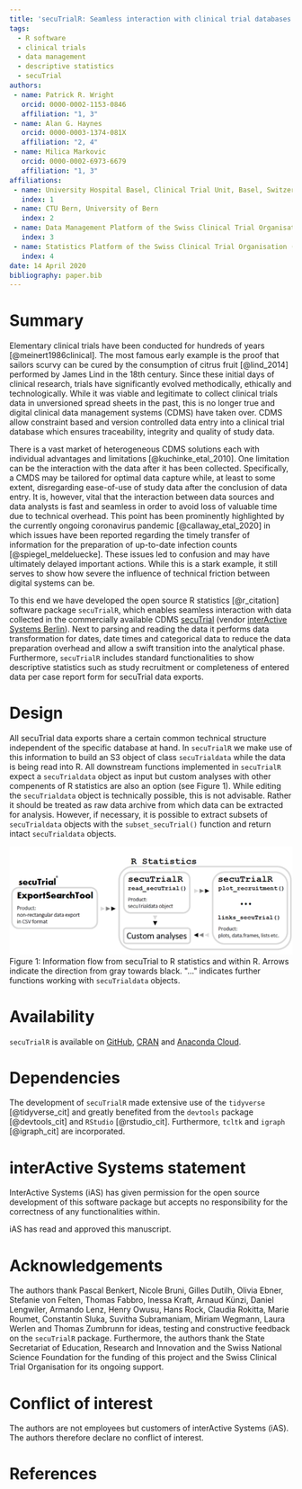 ```yaml
---
title: 'secuTrialR: Seamless interaction with clinical trial databases in R'
tags:
  - R software
  - clinical trials
  - data management
  - descriptive statistics
  - secuTrial
authors:
 - name: Patrick R. Wright
   orcid: 0000-0002-1153-0846 
   affiliation: "1, 3"
 - name: Alan G. Haynes
   orcid: 0000-0003-1374-081X
   affiliation: "2, 4"
 - name: Milica Markovic
   orcid: 0000-0002-6973-6679
   affiliation: "1, 3"
affiliations:
 - name: University Hospital Basel, Clinical Trial Unit, Basel, Switzerland
   index: 1
 - name: CTU Bern, University of Bern
   index: 2
 - name: Data Management Platform of the Swiss Clinical Trial Organisation (SCTO)
   index: 3
 - name: Statistics Platform of the Swiss Clinical Trial Organisation (SCTO)
   index: 4
date: 14 April 2020
bibliography: paper.bib
---
```


# Summary

Elementary clinical trials have been conducted for hundreds of years [@meinert1986clinical]. The most famous early example
is the proof that sailors scurvy can be cured by the consumption of citrus fruit [@lind_2014] performed by James Lind
in the 18th century. Since these initial days of clinical research, trials have significantly evolved methodically, ethically
and technologically. While it was viable and legitimate to collect clinical trials data in unversioned
spread sheets in the past, this is no longer true and digital clinical data management systems (CDMS) have taken over.
CDMS allow constraint based and version controlled data entry into a clinical trial database which ensures traceability, 
integrity and quality of study data.  

There is a vast market of heterogeneous CDMS solutions each with individual advantages and limitations [@kuchinke_etal_2010].
One limitation can be the interaction with the data after it has been collected. Specifically, a CMDS may be
tailored for optimal data capture while, at least to some extent, disregarding ease-of-use of study data after
the conclusion of data entry. It is, however, vital that the interaction between data sources and data analysts is
fast and seamless in order to avoid loss of valuable time due to technical overhead. This point has been prominently
highlighted by the currently ongoing coronavirus pandemic [@callaway_etal_2020] in which issues have been reported
regarding the timely transfer of information for the preparation of up-to-date infection
counts [@spiegel_meldeluecke]. These issues led to confusion and may have ultimately
delayed important actions. While this is a stark example, it still serves to show how severe the influence
of technical friction between digital systems can be.  

To this end we have developed the open source R statistics [@r_citation] software package `secuTrialR`, which enables
seamless interaction with data collected in the commercially available CDMS
[secuTrial](https://www.secutrial.com) (vendor [interActive Systems Berlin](https://interactive-systems.de/)).
Next to parsing and reading the data it performs data transformation for dates, date times and categorical data
to reduce the data preparation overhead and allow a swift transition into the analytical phase.
Furthermore, `secuTrialR` includes standard functionalities to
show descriptive statistics such as study recruitment or completeness of entered data per case report form
for secuTrial data exports.

# Design

All secuTrial data exports share a certain common technical structure independent of the specific database at hand.
In `secuTrialR` we make use of this information to build an S3 object of class `secuTrialdata` while the
data is being read into R. All downstream functions implemented in `secuTrialR` expect a `secuTrialdata` object as input
but custom analyses with other compenents of R statistics are also an option (see Figure 1).
While editing the `secuTrialdata` object is technically possible, this is not advisable.
Rather it should be treated as raw data archive from which data can be extracted for analysis. However, if necessary,
it is possible to extract subsets of `secuTrialdata` objects with the `subset_secuTrial()` function and return
intact `secuTrialdata` objects.

![secuTrialR information flow](secuTrialR_information_flow.png)
Figure 1: Information flow from secuTrial to R statistics and within R. Arrows indicate the 
direction from gray towards black. "..." indicates further functions working with `secuTrialdata`
objects.

# Availability

`secuTrialR` is available on [GitHub](https://github.com/SwissClinicalTrialOrganisation/secuTrialR),
[CRAN](https://cran.r-project.org/) and [Anaconda Cloud](https://anaconda.org/conda-forge/r-secutrialr).

# Dependencies

The development of `secuTrialR` made extensive use of the `tidyverse` [@tidyverse_cit] and greatly benefited from
the `devtools` package [@devtools_cit] and `RStudio` [@rstudio_cit]. Furthermore, `tcltk` and `igraph` [@igraph_cit]
are incorporated.

# interActive Systems statement

InterActive Systems (iAS) has given permission for the open source development of this software
package but accepts no responsibility for the correctness of any functionalities within.

iAS has read and approved this manuscript.

# Acknowledgements

The authors thank Pascal Benkert, Nicole Bruni, Gilles Dutilh, Olivia Ebner, Stefanie von Felten, 
Thomas Fabbro, Inessa Kraft, Arnaud Künzi, Daniel Lengwiler, Armando Lenz, Henry Owusu, Hans Rock, Claudia Rokitta,
Marie Roumet, Constantin Sluka, Suvitha Subramaniam, Miriam Wegmann, Laura Werlen and Thomas Zumbrunn for ideas,
testing and constructive feedback on the `secuTrialR` package.
Furthermore, the authors thank the State Secretariat of Education, Research and Innovation and the Swiss National
Science Foundation for the funding of this project and the Swiss Clinical Trial Organisation for its ongoing support.

# Conflict of interest

The authors are not employees but customers of interActive Systems (iAS). The authors therefore declare
no conflict of interest.

# References
